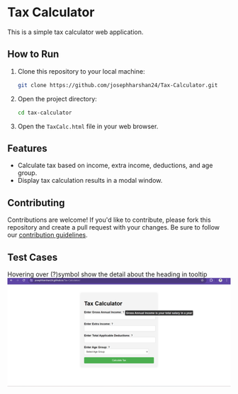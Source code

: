 # Tax Calculator

This is a simple tax calculator web application.

## How to Run

1. Clone this repository to your local machine:

    ```bash
    git clone https://github.com/josephharshan24/Tax-Calculator.git
    ```

2. Open the project directory:
   ```bash
   cd tax-calculator
   ```
3. Open the `TaxCalc.html` file in your web browser.
   
## Features

- Calculate tax based on income, extra income, deductions, and age group.
- Display tax calculation results in a modal window.

## Contributing

Contributions are welcome! If you'd like to contribute, please fork this repository and create a pull request with your changes. Be sure to follow our [contribution guidelines](CONTRIBUTING.md).

## Test Cases 
Hovering over (?)symbol show the detail about the heading in tooltip ![Image Alt Text](tax1.png)

